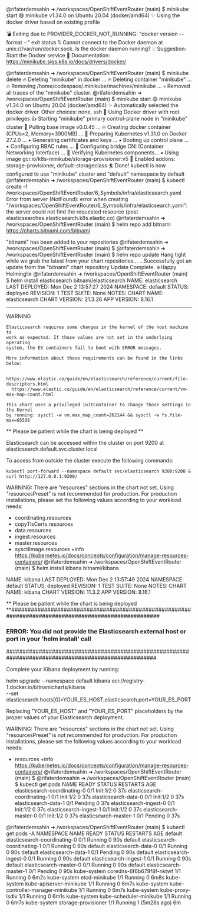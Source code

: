 @rifaterdemsahin ➜ /workspaces/OpenShiftEventRouter (main) $ minikube start
😄  minikube v1.34.0 on Ubuntu 20.04 (docker/amd64)
✨  Using the docker driver based on existing profile

💣  Exiting due to PROVIDER_DOCKER_NOT_RUNNING: "docker version --format <no value>-<no value>:<no value>" exit status 1: Cannot connect to the Docker daemon at unix:///var/run/docker.sock. Is the docker daemon running?
💡  Suggestion: Start the Docker service
📘  Documentation: https://minikube.sigs.k8s.io/docs/drivers/docker/

@rifaterdemsahin ➜ /workspaces/OpenShiftEventRouter (main) $ minikube delete
🔥  Deleting "minikube" in docker ...
🔥  Deleting container "minikube" ...
🔥  Removing /home/codespace/.minikube/machines/minikube ...
💀  Removed all traces of the "minikube" cluster.
@rifaterdemsahin ➜ /workspaces/OpenShiftEventRouter (main) $ minikube start
😄  minikube v1.34.0 on Ubuntu 20.04 (docker/amd64)
✨  Automatically selected the docker driver. Other choices: none, ssh
📌  Using Docker driver with root privileges
👍  Starting "minikube" primary control-plane node in "minikube" cluster
🚜  Pulling base image v0.0.45 ...
🔥  Creating docker container (CPUs=2, Memory=3900MB) ...
🐳  Preparing Kubernetes v1.31.0 on Docker 27.2.0 ...
    ▪ Generating certificates and keys ...
    ▪ Booting up control plane ...
    ▪ Configuring RBAC rules ...
🔗  Configuring bridge CNI (Container Networking Interface) ...
🔎  Verifying Kubernetes components...
    ▪ Using image gcr.io/k8s-minikube/storage-provisioner:v5
🌟  Enabled addons: storage-provisioner, default-storageclass
🏄  Done! kubectl is now configured to use "minikube" cluster and "default" namespace by default
@rifaterdemsahin ➜ /workspaces/OpenShiftEventRouter (main) $ kubectl create -f /workspaces/OpenShiftEventRouter/6_Symbols/infra/elasticsearch.yaml
Error from server (NotFound): error when creating "/workspaces/OpenShiftEventRouter/6_Symbols/infra/elasticsearch.yaml": the server could not find the requested resource (post elasticsearches.elasticsearch.k8s.elastic.co)
@rifaterdemsahin ➜ /workspaces/OpenShiftEventRouter (main) $ helm repo add bitnami https://charts.bitnami.com/bitnami

"bitnami" has been added to your repositories
@rifaterdemsahin ➜ /workspaces/OpenShiftEventRouter (main) $ 
@rifaterdemsahin ➜ /workspaces/OpenShiftEventRouter (main) $ helm repo update
Hang tight while we grab the latest from your chart repositories...
...Successfully got an update from the "bitnami" chart repository
Update Complete. ⎈Happy Helming!⎈
@rifaterdemsahin ➜ /workspaces/OpenShiftEventRouter (main) $ helm install elasticsearch bitnami/elasticsearch
NAME: elasticsearch
LAST DEPLOYED: Mon Dec  2 13:57:27 2024
NAMESPACE: default
STATUS: deployed
REVISION: 1
TEST SUITE: None
NOTES:
CHART NAME: elasticsearch
CHART VERSION: 21.3.26
APP VERSION: 8.16.1

-------------------------------------------------------------------------------
 WARNING

    Elasticsearch requires some changes in the kernel of the host machine to
    work as expected. If those values are not set in the underlying operating
    system, the ES containers fail to boot with ERROR messages.

    More information about these requirements can be found in the links below:

      https://www.elastic.co/guide/en/elasticsearch/reference/current/file-descriptors.html
      https://www.elastic.co/guide/en/elasticsearch/reference/current/vm-max-map-count.html

    This chart uses a privileged initContainer to change those settings in the Kernel
    by running: sysctl -w vm.max_map_count=262144 && sysctl -w fs.file-max=65536

** Please be patient while the chart is being deployed **

  Elasticsearch can be accessed within the cluster on port 9200 at elasticsearch.default.svc.cluster.local

  To access from outside the cluster execute the following commands:

    kubectl port-forward --namespace default svc/elasticsearch 9200:9200 &
    curl http://127.0.0.1:9200/


WARNING: There are "resources" sections in the chart not set. Using "resourcesPreset" is not recommended for production. For production installations, please set the following values according to your workload needs:
  - coordinating.resources
  - copyTlsCerts.resources
  - data.resources
  - ingest.resources
  - master.resources
  - sysctlImage.resources
+info https://kubernetes.io/docs/concepts/configuration/manage-resources-containers/
@rifaterdemsahin ➜ /workspaces/OpenShiftEventRouter (main) $ helm install kibana bitnami/kibana

NAME: kibana
LAST DEPLOYED: Mon Dec  2 13:57:49 2024
NAMESPACE: default
STATUS: deployed
REVISION: 1
TEST SUITE: None
NOTES:
CHART NAME: kibana
CHART VERSION: 11.3.2
APP VERSION: 8.16.1

** Please be patient while the chart is being deployed **######################################################################################################
### ERROR: You did not provide the Elasticsearch external host or port in your 'helm install' call ###
######################################################################################################

Complete your Kibana deployment by running:

  helm upgrade --namespace default kibana oci://registry-1.docker.io/bitnamicharts/kibana \
    --set elasticsearch.hosts[0]=YOUR_ES_HOST,elasticsearch.port=YOUR_ES_PORT

Replacing "YOUR_ES_HOST" and "YOUR_ES_PORT" placeholders by the proper values of your Elasticsearch deployment.

WARNING: There are "resources" sections in the chart not set. Using "resourcesPreset" is not recommended for production. For production installations, please set the following values according to your workload needs:
  - resources
+info https://kubernetes.io/docs/concepts/configuration/manage-resources-containers/
@rifaterdemsahin ➜ /workspaces/OpenShiftEventRouter (main) $ 
@rifaterdemsahin ➜ /workspaces/OpenShiftEventRouter (main) $ kubectl get pods
NAME                           READY   STATUS     RESTARTS   AGE
elasticsearch-coordinating-0   0/1     Init:1/2   0          37s
elasticsearch-coordinating-1   0/1     Init:1/2   0          37s
elasticsearch-data-0           0/1     Init:1/2   0          37s
elasticsearch-data-1           0/1     Pending    0          37s
elasticsearch-ingest-0         0/1     Init:1/2   0          37s
elasticsearch-ingest-1         0/1     Init:1/2   0          37s
elasticsearch-master-0         0/1     Init:1/2   0          37s
elasticsearch-master-1         0/1     Pending    0          37s


@rifaterdemsahin ➜ /workspaces/OpenShiftEventRouter (main) $ kubectl get pods -A
NAMESPACE     NAME                               READY   STATUS    RESTARTS        AGE
default       elasticsearch-coordinating-0       0/1     Running   0               90s
default       elasticsearch-coordinating-1       0/1     Running   0               90s
default       elasticsearch-data-0               0/1     Running   0               90s
default       elasticsearch-data-1               0/1     Pending   0               90s
default       elasticsearch-ingest-0             0/1     Running   0               90s
default       elasticsearch-ingest-1             0/1     Running   0               90s
default       elasticsearch-master-0             0/1     Running   0               90s
default       elasticsearch-master-1             0/1     Pending   0               90s
kube-system   coredns-6f6b679f8f-nktwf           1/1     Running   0               6m2s
kube-system   etcd-minikube                      1/1     Running   0               6m8s
kube-system   kube-apiserver-minikube            1/1     Running   0               6m7s
kube-system   kube-controller-manager-minikube   1/1     Running   0               6m7s
kube-system   kube-proxy-lsdlv                   1/1     Running   0               6m1s
kube-system   kube-scheduler-minikube            1/1     Running   0               6m7s
kube-system   storage-provisioner                1/1     Running   1 (5m28s ago)   6m